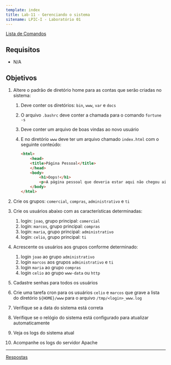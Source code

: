 ```yaml
---
template: index
title: Lab-11 - Gerenciando o sistema
sitename: LPIC-I - Laboratório 01
---
```


[Lista de Comandos](../comandos.md)

## Requisitos

- N/A

## Objetivos

1. Altere o padrão de diretório home para as contas que serão criadas no sistema:
    1. Deve conter os diretórios: `bin`, `www`, `var` e `docs`
    2. O arquivo `.bashrc` deve conter a chamada para o comando `fortune -s`
    3. Deve conter um arquivo de boas vindas ao novo usuário
    4. E no diretório `www` deve ter um arquivo chamado `index.html` com o seguinte conteúdo:

        ```html
        <html>
            <head>
            <title>Página Pessoal</title>
            </head>
            <body>
                <h1>Oops!</h1>
                <p>A página pessoal que deveria estar aqui não chegou ainda... Volte mais tarde!</p>
            </body>
        </html>
        ```

1. Crie os grupos: `comercial`, `compras`, `administrativo` e `ti`
1. Crie os usuários abaixo com as características determinadas:
    1. login: `joao`, grupo principal: `comercial`
    1. login: `marcos`, grupo principal: `compras`
    1. login: `maria`, grupo principal: `administrativo`
    1. login: `celio`, grupo principal: `ti`
1. Acrescente os usuários aos grupos conforme determinado:
    1. login `joao` ao grupo `administrativo`
    1. login `marcos` aos grupos `administrativo` e `ti`
    1. login `maria` ao grupo `compras`
    1. login `celio` ao grupo `www-data` ou `http`
1. Cadastre senhas para todos os usuários
1. Crie uma tarefa cron para os usuários `celio` e `marcos` que grave a lista do diretório `${HOME}/www` para o arquivo `/tmp/<login>_www.log`
1. Verifique se a data do sistema está correta
1. Verifique se o relógio do sistema está configurado para atualizar automaticamente
1. Veja os logs do sistema atual
1. Acompanhe os logs do servidor Apache


------------
[Respostas](respostas.md)
